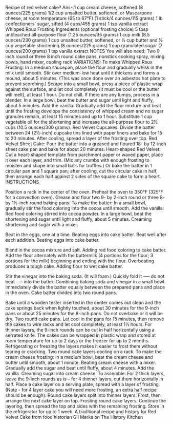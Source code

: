 Recipe of red velvet cake?
Ans-:1 cup cream cheese, softened (8 ounces/225 grams)
1/2 cup unsalted butter, softened, or Mascarpone cheese, at room temperature (65 to 67°F) (1 stick/4 ounces/115 grams)
1 lb confectioners' sugar, sifted (4 cups/455 grams)
1 tsp vanilla extract
Whipped Roux Frosting Ingredients (optional frosting choice)
5 tbsp unbleached all-purpose flour (1.25 ounces/35 grams)
1 cup milk (8.5 ounces/230 grams)
1 cup unsalted butter, softened, or ½ cup butter and ½ cup vegetable shortening (8 ounces/225 grams)
1 cup granulated sugar (7 ounces/200 grams)
1 tsp vanilla extract
NOTES
You will also need: Two 9 inch round or three 8 inch round cake pans, nonstick cooking spray, mixing bowls, hand mixer, cooling rack
VARIATIONS:
To make Whipped Roux Frosting: In a medium saucepan, place the flour and gradually whisk in the milk until smooth. Stir over medium-low heat until it thickens and forms a mound, about 5 minutes. (This was once done over an asbestos hot plate to prevent scorching.) Scrape into a small bowl, press a piece of plastic wrap against the surface, and let cool completely (it must be cool or the butter will melt), at least 1 hour. Do not chill. If there are any lumps, process in a blender. In a large bowl, beat the butter and sugar until light and fluffy, about 5 minutes. Add the vanilla. Gradually add the flour mixture and beat until the frosting develops the consistency of whipped cream and no sugar granules remain, at least 15 minutes and up to 1 hour.
Substitute 1 cup vegetable oil for the shortening and increase the all-purpose flour to 2½ cups (10.5 ounces/300 grams).
Red Velvet Cupcakes: Divide the batter between 24 (2½-inch) cupcake tins lined with paper liners and bake for 15 to 20 minutes. After cooling, spread a layer of the frosting over top.
Red Velvet Sheet Cake: Pour the batter into a greased and floured 18- by 12-inch sheet cake pan and bake for about 20 minutes.
Heart-shaped Red Velvet: Cut a heart-shaped template from parchment paper or waxed paper, place it over each layer, and trim. (Mix any crumbs with enough frosting to moisten and shape into small balls for truffles.) Or bake the batter in 1 circular pan and 1 square pan; after cooling, cut the circular cake in half, then arrange each half against 2 sides of the square cake to form a heart.
INSTRUCTIONS
 


Position a rack in the center of the oven. Preheat the oven to 350°F (325°F for a convection oven). Grease and flour two 9- by 2-inch round or three 8- by 1½-inch round baking pans.
To make the batter: In a small bowl, gradually stir the food coloring into the cocoa until smooth. Add the vanilla.
Red food coloring stirred into cocoa powder.
In a large bowl, beat the shortening and sugar until light and fluffy, about 5 minutes.
Creaming shortening and sugar with a mixer.

Beat in the eggs, one at a time.
Beating eggs into cake batter.
Beat well after each addition.
Beating eggs into cake batter.

Blend in the cocoa mixture and salt.
Adding red food coloring to cake batter.
Add the flour alternately with the buttermilk (4 portions for the flour; 3 portions for the milk) beginning and ending with the flour. Overbeating produces a tough cake.
Adding flour to wet cake batter.

Stir the vinegar into the baking soda. (It will foam.) Quickly fold it -— do not beat -— into the batter.
Combining baking soda and vinegar in a small bowl.
Immediately divide the batter equally between the prepared pans and place in the oven.
Cake batter divided into two round pans.

Bake until a wooden tester inserted in the center comes out clean and the cake springs back when lightly touched, about 30 minutes for the 9-inch pans or about 25 minutes for the 8-inch pans. Do not overbake or it will be dry.
Two round cake pans.
Let cool in the pans for 15 minutes, then remove the cakes to wire racks and let cool completely, at least 1½ hours.
For thinner layers, the 9-inch rounds can be cut in half horizontally using a serrated knife. The cakes can be wrapped in plastic wrap and stored at room temperature for up to 2 days or the freezer for up to 2 months. Refrigerating or freezing the layers makes it easier to frost them without tearing or cracking.
Two round cake layers cooling on a rack.
To make the cream cheese frosting: In a medium bowl, beat the cream cheese and butter until smooth, about 1 minute.
Beating cream cheese with a mixer.
Gradually add the sugar and beat until fluffy, about 4 minutes. Add the vanilla.
Creaming sugar into cream cheese.
To assemble: For 2 thick layers, leave the 9-inch rounds as is – for 4 thinner layers, cut them horizontally in half. Place a cake layer on a serving plate, spread with a layer of frosting. (Note - for 4 layer cake you will need more frosting, an extra half recipe should be enough).
Round cake layers split into thinner layers.
Frost, then arrange the next cake layer on top.
Frosting round cake layers.
Continue the layering, then spread the top and sides with the remaining frosting. Store in the refrigerator for up to 1 week.
A traditional recipe and history for Red Velvet Cake from food historian Gil Marks on The History Kitchen